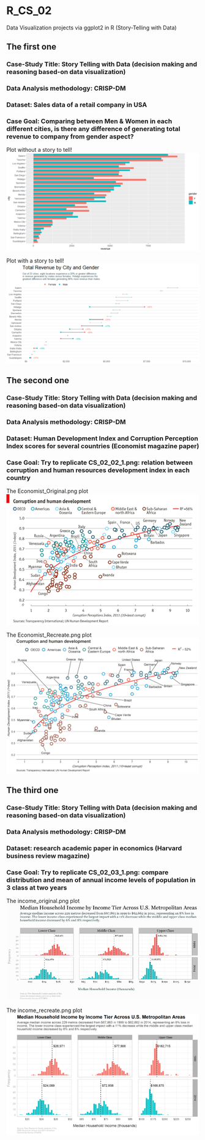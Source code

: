 # R_CS_02
Data Visualization projects via ggplot2 in R (Story-Telling with Data)

## The first one
### Case-Study Title: Story Telling with Data (decision making and reasoning based-on data visualization)
### Data Analysis methodology: CRISP-DM
### Dataset: Sales data of a retail company in USA
### Case Goal: Comparing between Men & Women in each different cities, is there any difference of generating total revenue to company from gender aspect?

Plot without a story to tell!
![CS_02_1](CS_02_01/CS_02_01_1.png)

Plot with a story to tell!
![CS_02_2](CS_02_01/CS_02_01_2.png)

## The second one
### Case-Study Title: Story Telling with Data (decision making and reasoning based-on data visualization)
### Data Analysis methodology: CRISP-DM
### Dataset: Human Development Index and Corruption Perception Index scores for several countries (Economist magazine paper)
### Case Goal: Try to replicate CS_02_02_1.png: relation between corruption and human resources development index in each country

The Economist_Original.png plot
![Economist_Original](CS_02_02/CS_02_02_1.png)

The Economist_Recreate.png plot
![Economist_Recreate](CS_02_02/CS_02_02_2.png)

## The third one
### Case-Study Title: Story Telling with Data (decision making and reasoning based-on data visualization)
### Data Analysis methodology: CRISP-DM
### Dataset: research academic paper in economics (Harvard business review magazine)
### Case Goal: Try to replicate CS_02_03_1.png: compare distribution and mean of annual income levels of population in 3 class at two years

The income_original.png plot
![income_original](CS_02_03/CS_02_03_1.png)

The income_recreate.png plot
![income_recreate](CS_02_03/CS_02_03_2.png)
